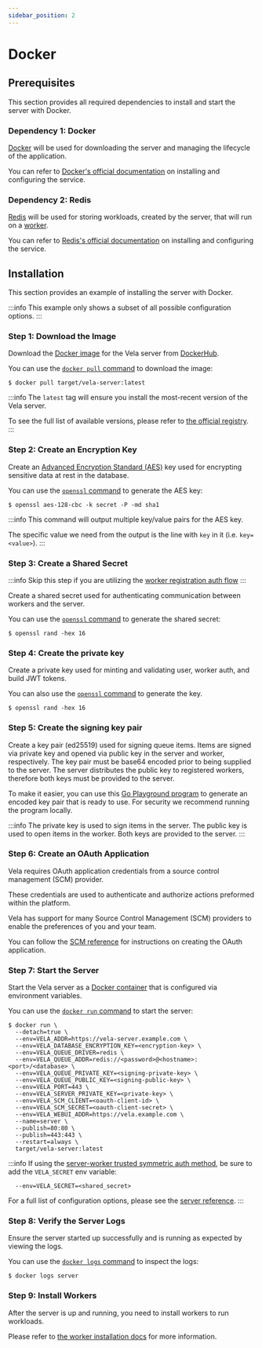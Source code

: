 ```yaml
---
sidebar_position: 2
---
```


# Docker

## Prerequisites

This section provides all required dependencies to install and start the server with Docker.

### Dependency 1: Docker

[Docker](https://docker.com/) will be used for downloading the server and managing the lifecycle of the application.

You can refer to [Docker's official documentation](https://docs.docker.com/get-docker/) on installing and configuring the service.

### Dependency 2: Redis

[Redis](https://redis.io/) will be used for storing workloads, created by the server, that will run on a [worker](/docs/installation/worker/worker.md).

You can refer to [Redis's official documentation](https://redis.io/topics/quickstart/) on installing and configuring the service.

## Installation

This section provides an example of installing the server with Docker.

:::info
This example only shows a subset of all possible configuration options.
:::

### Step 1: Download the Image

Download the [Docker image](https://docs.docker.com/get-started/overview/#images) for the Vela server from [DockerHub](https://hub.docker.com/).

You can use the [`docker pull` command](https://docs.docker.com/engine/reference/commandline/pull/) to download the image:

```shell
$ docker pull target/vela-server:latest
```

:::info
The `latest` tag will ensure you install the most-recent version of the Vela server.

To see the full list of available versions, please refer to [the official registry](https://hub.docker.com/r/target/vela-server).
:::

### Step 2: Create an Encryption Key

Create an [Advanced Encryption Standard (AES)](https://en.wikipedia.org/wiki/Advanced_Encryption_Standard) key used for encrypting sensitive data at rest in the database.

You can use the [`openssl` command](https://www.openssl.org/) to generate the AES key:

```shell
$ openssl aes-128-cbc -k secret -P -md sha1
```

:::info
This command will output multiple key/value pairs for the AES key.

The specific value we need from the output is the line with `key` in it (i.e. `key=<value>`).
:::

### Step 3: Create a Shared Secret

:::info
Skip this step if you are utilizing the [worker registration auth flow](/docs/installation/worker/docker/#worker-registration-and-auth-refresh)
:::

Create a shared secret used for authenticating communication between workers and the server.

You can use the [`openssl` command](https://www.openssl.org/) to generate the shared secret:

```shell
$ openssl rand -hex 16
```

### Step 4: Create the private key

Create a private key used for minting and validating user, worker auth, and build JWT tokens.

You can also use the [`openssl` command](https://www.openssl.org/) to generate the key.

```shell
$ openssl rand -hex 16
```

### Step 5: Create the signing key pair

Create a key pair (ed25519) used for signing queue items. Items are signed via private key and opened via public key in the server and worker, respectively. The key pair must be base64 encoded prior to being supplied to the server. The server distributes the public key to registered workers, therefore both keys must be provided to the server.

To make it easier, you can use this [Go Playground program](https://go.dev/play/p/-go_7SnJbnP) to generate an encoded key pair that is ready to use. For security we recommend running the program locally.

:::info
The private key is used to sign items in the server.
The public key is used to open items in the worker.
Both keys are provided to the server.
:::

### Step 6: Create an OAuth Application

Vela requires OAuth application credentials from a source control management (SCM) provider.

These credentials are used to authenticate and authorize actions preformed within the platform.

Vela has support for many Source Control Management (SCM) providers to enable the preferences of you and your team.

You can follow the [SCM reference](/docs/reference/installation/scm.md) for instructions on creating the OAuth application.

### Step 7: Start the Server

Start the Vela server as a [Docker container](https://docs.docker.com/get-started/overview/#containers) that is configured via environment variables.

You can use the [`docker run` command](https://docs.docker.com/engine/reference/commandline/run/) to start the server:
```shell
$ docker run \
  --detach=true \
  --env=VELA_ADDR=https://vela-server.example.com \
  --env=VELA_DATABASE_ENCRYPTION_KEY=<encryption-key> \
  --env=VELA_QUEUE_DRIVER=redis \
  --env=VELA_QUEUE_ADDR=redis://<password>@<hostname>:<port>/<database> \
  --env=VELA_QUEUE_PRIVATE_KEY=<signing-private-key> \
  --env=VELA_QUEUE_PUBLIC_KEY=<signing-public-key> \
  --env=VELA_PORT=443 \
  --env=VELA_SERVER_PRIVATE_KEY=<private-key> \
  --env=VELA_SCM_CLIENT=<oauth-client-id> \
  --env=VELA_SCM_SECRET=<oauth-client-secret> \
  --env=VELA_WEBUI_ADDR=https://vela.example.com \
  --name=server \
  --publish=80:80 \
  --publish=443:443 \
  --restart=always \
  target/vela-server:latest
```

:::info
If using the [server-worker trusted symmetric auth method](/docs/installation/worker/docker/#worker-server-trusted-symmetric-token), be sure to add the `VELA_SECRET` env variable:
```shell
  --env=VELA_SECRET=<shared_secret>
```
For a full list of configuration options, please see the [server reference](/docs/reference/installation/server.md).
:::

### Step 8: Verify the Server Logs

Ensure the server started up successfully and is running as expected by viewing the logs.

You can use the [`docker logs` command](https://docs.docker.com/engine/reference/commandline/logs/) to inspect the logs:

```shell
$ docker logs server
```

### Step 9: Install Workers

After the server is up and running, you need to install workers to run workloads.

Please refer to [the worker installation docs](/docs/installation/worker/worker.md) for more information.